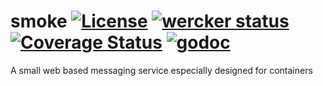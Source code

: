 # smoke [![License](http://img.shields.io/badge/license-mit-blue.svg)](LICENSE) [![wercker status](https://app.wercker.com/status/89490bcb2d4017a1a0abbeb0dc055160/s/master "wercker status")](https://app.wercker.com/project/bykey/89490bcb2d4017a1a0abbeb0dc055160) [![Coverage Status](https://coveralls.io/repos/github/infiniteprimates/smoke/badge.svg?branch=master)](https://coveralls.io/github/infiniteprimates/smoke?branch=master) [![godoc](https://godoc.org/github.com/infiniteprimates/smoke?status.svg)](https://godoc.org/github.com/infiniteprimates/smoke)
A small web based messaging service especially designed for containers
